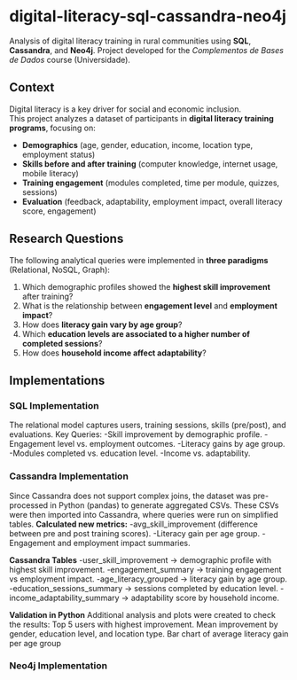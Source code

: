 # digital-literacy-sql-cassandra-neo4j
Analysis of digital literacy training in rural communities using **SQL**, **Cassandra**, and **Neo4j**.   Project developed for the *Complementos de Bases de Dados* course (Universidade).
## Context
Digital literacy is a key driver for social and economic inclusion.  
This project analyzes a dataset of participants in **digital literacy training programs**, focusing on:  

- **Demographics** (age, gender, education, income, location type, employment status)  
- **Skills before and after training** (computer knowledge, internet usage, mobile literacy)  
- **Training engagement** (modules completed, time per module, quizzes, sessions)  
- **Evaluation** (feedback, adaptability, employment impact, overall literacy score, engagement)

## Research Questions
The following analytical queries were implemented in **three paradigms** (Relational, NoSQL, Graph):  

1. Which demographic profiles showed the **highest skill improvement** after training?
2. What is the relationship between **engagement level** and **employment impact**?
3. How does **literacy gain vary by age group**?  
4. Which **education levels are associated to a higher number of completed sessions**?  
5. How does **household income affect adaptability**?

## Implementations
### SQL Implementation
The relational model captures users, training sessions, skills (pre/post), and evaluations.
Key Queries:
-Skill improvement by demographic profile.
-Engagement level vs. employment outcomes.
-Literacy gains by age group.
-Modules completed vs. education level.
-Income vs. adaptability.

### Cassandra Implementation
Since Cassandra does not support complex joins, the dataset was pre-processed in Python (pandas) to generate aggregated CSVs. 
These CSVs were then imported into Cassandra, where queries were run on simplified tables.
**Calculated new metrics:**
-avg_skill_improvement (difference between pre and post training scores).
-Literacy gain per age group.
-Engagement and employment impact summaries.

**Cassandra Tables**
-user_skill_improvement → demographic profile with highest skill improvement.
-engagement_summary → training engagement vs employment impact.
-age_literacy_grouped → literacy gain by age group.
-education_sessions_summary → sessions completed by education level.
-income_adaptability_summary → adaptability score by household income.

**Validation in Python**
Additional analysis and plots were created to check the results:
Top 5 users with highest improvement.
Mean improvement by gender, education level, and location type.
Bar chart of average literacy gain per age group

### Neo4j Implementation 
